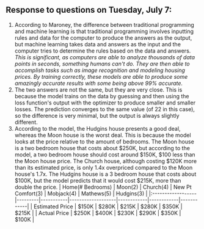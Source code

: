 ## Response to questions on Tuesday, July 7:

1. According to Maroney, the difference between traditional programming and machine learning is that 
traditional programming involves inputting rules and data for the computer to produce the answers as the 
output, but machine learning takes data and answers as the input and the computer tries to determine the 
rules based on the data and answers. *This is significant, as computers are able to analyze thousands of data points in seconds, something humans can't do. They are then able to accomplish tasks such as image recognition and modeling housing prices. By training correctly, these models are able to produce some amazingly accurate results with some being above 99% accurate.*
2. The two answers are not the same, but they are very close. This is because the model trains on the data by guessing and then using the loss function's output with the optimizer to produce smaller and smaller losses. The prediction converges to the same value (of 22 in this case), so the difference is very minimal, but the output is always slightly different.
3. According to the model, the Hudgins house presents a good deal, whereas the Moon house is the worst deal. This is because the model looks at the price relative to the amount of bedrooms. The Moon house is a two bedroom house that costs about $250K, but according to the model, a two bedroom house should cost around $150K, $100 less than the Moon house price. The Church house, although costing $120K more than its estimated price, is only 1.4x overpriced compared to the Moon house's 1.7x. The Hudgins house is a 3 bedroom house that costs about $100K, but the model predicts that it would cost $215K, more than double the price.
| Home(# Bedrooms) | Moon(2) | Church(4) | New Pt Comfort(3) | Mobjack(4) | Mathews(5) | Hudgins(3) |
|:------------------|---------|-----------|-------------------|------------|------------|------------|
| Estimated Price  | $150K   | $280K     | $215K             | $280K      | $350K      | $215K      |
| Actual Price     | $250K   | $400K     | $230K             | $290K      | $350K      | $100K      |
